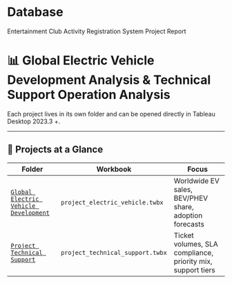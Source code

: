 # Database
Entertainment Club Activity Registration System Project Report

# 📊 Global Electric Vehicle Development Analysis & Technical Support Operation Analysis  

Each project lives in its own folder and can be opened directly in Tableau Desktop 2023.3 +.

---

## 🚀 Projects at a Glance  

| Folder | Workbook | Focus |
| ------ | -------- | ----- |
| [`Global Electric Vehicle Development`](./Global%20Electric%20Vehicle%20Development) | `project_electric_vehicle.twbx` | Worldwide EV sales, BEV/PHEV share, adoption forecasts |
| [`Project Technical Support`](./Project%20Technical%20Support) | `project_technical_support.twbx` | Ticket volumes, SLA compliance, priority mix, support tiers |

